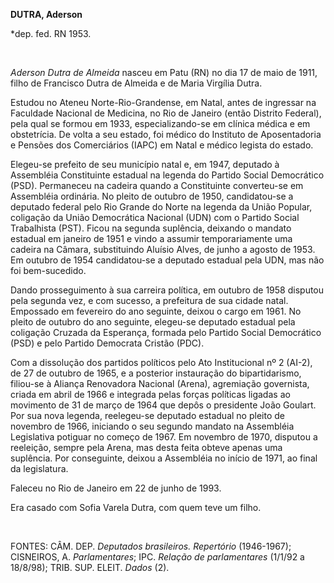 **DUTRA, Aderson**

\*dep. fed. RN 1953.

 

*Aderson Dutra de Almeida* nasceu em Patu (RN) no dia 17 de maio de
1911, filho de Francisco Dutra de Almeida e de Maria Virgília Dutra.

Estudou no Ateneu Norte-Rio-Grandense, em Natal, antes de ingressar na
Faculdade Nacional de Medicina, no Rio de Janeiro (então Distrito
Federal), pela qual se formou em 1933, especializando-se em clínica
médica e em obstetrícia. De volta a seu estado, foi médico do Instituto
de Aposentadoria e Pensões dos Comerciários (IAPC) em Natal e médico
legista do estado.

Elegeu-se prefeito de seu município natal e, em 1947, deputado à
Assembléia Constituinte estadual na legenda do Partido Social
Democrático (PSD). Permaneceu na cadeira quando a Constituinte
converteu-se em Assembléia ordinária. No pleito de outubro de 1950,
candidatou-se a deputado federal pelo Rio Grande do Norte na legenda da
União Popular, coligação da União Democrática Nacional (UDN) com o
Partido Social Trabalhista (PST). Ficou na segunda suplência, deixando o
mandato estadual em janeiro de 1951 e vindo a assumir temporariamente
uma cadeira na Câmara, substituindo Aluísio Alves, de junho a agosto de
1953. Em outubro de 1954 candidatou-se a deputado estadual pela UDN, mas
não foi bem-sucedido.

Dando prosseguimento à sua carreira política, em outubro de 1958
disputou pela segunda vez, e com sucesso, a prefeitura de sua cidade
natal. Empossado em fevereiro do ano seguinte, deixou o cargo em 1961.
No pleito de outubro do ano seguinte, elegeu-se deputado estadual pela
coligação Cruzada da Esperança, formada pelo Partido Social Democrático
(PSD) e pelo Partido Democrata Cristão (PDC).

Com a dissolução dos partidos políticos pelo Ato Institucional nº 2
(AI-2), de 27 de outubro de 1965, e a posterior instauração do
bipartidarismo, filiou-se à Aliança Renovadora Nacional (Arena),
agremiação governista, criada em abril de 1966 e integrada pelas forças
políticas ligadas ao movimento de 31 de março de 1964 que depôs o
presidente João Goulart. Por sua nova legenda, reelegeu-se deputado
estadual no pleito de novembro de 1966, iniciando o seu segundo mandato
na Assembléia Legislativa potiguar no começo de 1967. Em novembro de
1970, disputou a reeleição, sempre pela Arena, mas desta feita obteve
apenas uma suplência. Por conseguinte, deixou a Assembléia no início de
1971, ao final da legislatura.

Faleceu no Rio de Janeiro em 22 de junho de 1993.

Era casado com Sofia Varela Dutra, com quem teve um filho.

 

FONTES: CÂM. DEP. *Deputados brasileiros. Repertório* (1946-1967);
CISNEIROS, A. *Parlamentares*; IPC. *Relação de parlamentares* (1/1/92 a
18/8/98); TRIB. SUP. ELEIT. *Dados* (2).

 
